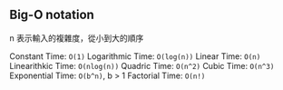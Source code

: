 ## Big-O notation
n 表示輸入的複雜度，從小到大的順序

Constant Time: `O(1)` 
Logarithmic Time: `O(log(n))`
Linear Time: `O(n)`
Linearithkic Time: `O(nlog(n))`
Quadric Time: `O(n^2)`
Cubic Time: `O(n^3)`
Exponential Time: `O(b^n)`, b > 1
Factorial Time: `O(n!)`
